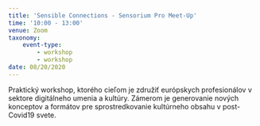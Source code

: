 ```yaml
---
title: 'Sensible Connections - Sensorium Pro Meet-Up'
time: '10:00 - 13:00'
venue: Zoom
taxonomy:
    event-type:
        - workshop
        - workshop
date: 08/20/2020
---
```


Praktický workshop, ktorého cieľom je združiť európskych profesionálov v sektore digitálneho umenia a kultúry. Zámerom je generovanie nových konceptov a formátov pre sprostredkovanie kultúrneho obsahu v post-Covid19 svete.